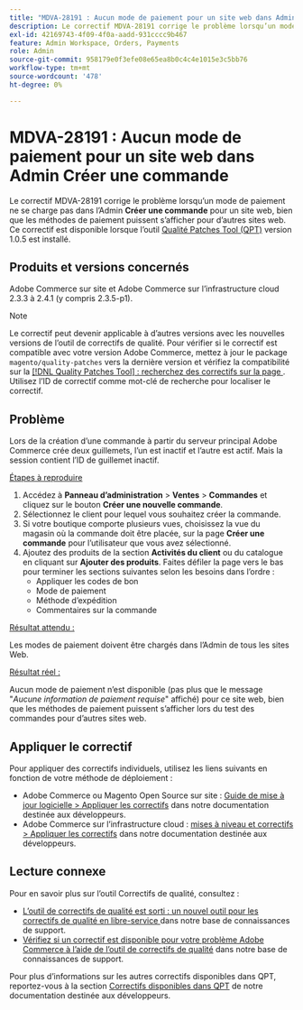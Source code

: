 ```yaml
---
title: "MDVA-28191 : Aucun mode de paiement pour un site web dans Admin Créer une commande"
description: Le correctif MDVA-28191 corrige le problème lorsqu’un mode de paiement ne se charge pas dans l’Admin **Créer une commande** pour un site web, bien que les méthodes de paiement puissent s’afficher pour d’autres sites web.  Ce correctif est disponible lorsque l’outil [Outil de correctifs de qualité (QPT)](/help/announcements/adobe-commerce-announcements/magento-quality-patches-released-new-tool-to-self-serve-quality-patches.md) version 1.0.5 est installé.
exl-id: 42169743-4f09-4f0a-aadd-931cccc9b467
feature: Admin Workspace, Orders, Payments
role: Admin
source-git-commit: 958179e0f3efe08e65ea8b0c4c4e1015e3c5bb76
workflow-type: tm+mt
source-wordcount: '478'
ht-degree: 0%

---
```


# MDVA-28191 : Aucun mode de paiement pour un site web dans Admin Créer une commande

Le correctif MDVA-28191 corrige le problème lorsqu’un mode de paiement ne se charge pas dans l’Admin **Créer une commande** pour un site web, bien que les méthodes de paiement puissent s’afficher pour d’autres sites web.  Ce correctif est disponible lorsque l’outil [Qualité Patches Tool (QPT)](/help/announcements/adobe-commerce-announcements/magento-quality-patches-released-new-tool-to-self-serve-quality-patches.md) version 1.0.5 est installé.

## Produits et versions concernés

Adobe Commerce sur site et Adobe Commerce sur l’infrastructure cloud 2.3.3 à 2.4.1 (y compris 2.3.5-p1).

>[!NOTE]
>
>Le correctif peut devenir applicable à d’autres versions avec les nouvelles versions de l’outil de correctifs de qualité. Pour vérifier si le correctif est compatible avec votre version Adobe Commerce, mettez à jour le package `magento/quality-patches` vers la dernière version et vérifiez la compatibilité sur la [[!DNL Quality Patches Tool] : recherchez des correctifs sur la page ](https://devdocs.magento.com/quality-patches/tool.html#patch-grid). Utilisez l’ID de correctif comme mot-clé de recherche pour localiser le correctif.

## Problème

Lors de la création d’une commande à partir du serveur principal Adobe Commerce crée deux guillemets, l’un est inactif et l’autre est actif. Mais la session contient l’ID de guillemet inactif.

<u>Étapes à reproduire</u>

1. Accédez à **Panneau d’administration** > **Ventes** > **Commandes** et cliquez sur le bouton **Créer une nouvelle commande**.
1. Sélectionnez le client pour lequel vous souhaitez créer la commande.
1. Si votre boutique comporte plusieurs vues, choisissez la vue du magasin où la commande doit être placée, sur la page **Créer une commande** pour l’utilisateur que vous avez sélectionné.
1. Ajoutez des produits de la section **Activités du client** ou du catalogue en cliquant sur **Ajouter des produits**. Faites défiler la page vers le bas pour terminer les sections suivantes selon les besoins dans l’ordre :
   * Appliquer les codes de bon
   * Mode de paiement
   * Méthode d’expédition
   * Commentaires sur la commande

<u>Résultat attendu :</u>

Les modes de paiement doivent être chargés dans l’Admin de tous les sites Web.

<u>Résultat réel :</u>

Aucun mode de paiement n’est disponible (pas plus que le message &quot;*Aucune information de paiement requise*&quot; affiché) pour ce site web, bien que les méthodes de paiement puissent s’afficher lors du test des commandes pour d’autres sites web.

## Appliquer le correctif

Pour appliquer des correctifs individuels, utilisez les liens suivants en fonction de votre méthode de déploiement :

* Adobe Commerce ou Magento Open Source sur site : [Guide de mise à jour logicielle > Appliquer les correctifs](https://devdocs.magento.com/guides/v2.4/comp-mgr/patching/mqp.html) dans notre documentation destinée aux développeurs.
* Adobe Commerce sur l’infrastructure cloud : [mises à niveau et correctifs > Appliquer les correctifs](https://devdocs.magento.com/cloud/project/project-patch.html) dans notre documentation destinée aux développeurs.

## Lecture connexe

Pour en savoir plus sur l’outil Correctifs de qualité, consultez :

* [ L’outil de correctifs de qualité est sorti : un nouvel outil pour les correctifs de qualité en libre-service ](/help/announcements/adobe-commerce-announcements/magento-quality-patches-released-new-tool-to-self-serve-quality-patches.md) dans notre base de connaissances de support.
* [Vérifiez si un correctif est disponible pour votre problème Adobe Commerce à l’aide de l’outil de correctifs de qualité](/help/support-tools/patches-available-in-qpt-tool/check-patch-for-magento-issue-with-magento-quality-patches.md) dans notre base de connaissances de support.

Pour plus d’informations sur les autres correctifs disponibles dans QPT, reportez-vous à la section [Correctifs disponibles dans QPT](https://devdocs.magento.com/quality-patches/tool.html#patch-grid) de notre documentation destinée aux développeurs.
